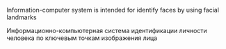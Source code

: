 Information-computer system is intended for identify faces by using facial landmarks

Информационно-компьютерная система идентификации личности человека по ключевым точкам изображения лица
